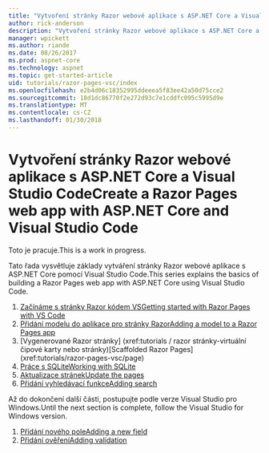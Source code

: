```yaml
---
title: "Vytvoření stránky Razor webové aplikace s ASP.NET Core a Visual Studio Code"
author: rick-anderson
description: "Vytvoření stránky Razor webové aplikace s ASP.NET Core a EF jádra."
manager: wpickett
ms.author: riande
ms.date: 08/26/2017
ms.prod: aspnet-core
ms.technology: aspnet
ms.topic: get-started-article
uid: tutorials/razor-pages-vsc/index
ms.openlocfilehash: e2b4d06c18352995ddeeea5f83ee42a50d75cce2
ms.sourcegitcommit: 18d1dc86770f2e272d93c7e1cddfc095c5995d9e
ms.translationtype: MT
ms.contentlocale: cs-CZ
ms.lasthandoff: 01/30/2018
---
```

# <a name="create-a-razor-pages-web-app-with-aspnet-core-and-visual-studio-code"></a><span data-ttu-id="a7ea7-103">Vytvoření stránky Razor webové aplikace s ASP.NET Core a Visual Studio Code</span><span class="sxs-lookup"><span data-stu-id="a7ea7-103">Create a Razor Pages web app with ASP.NET Core and Visual Studio Code</span></span>

<span data-ttu-id="a7ea7-104">Toto je pracuje.</span><span class="sxs-lookup"><span data-stu-id="a7ea7-104">This is a work in progress.</span></span>

<span data-ttu-id="a7ea7-105">Tato řada vysvětluje základy vytváření stránky Razor webové aplikace s ASP.NET Core pomocí Visual Studio Code.</span><span class="sxs-lookup"><span data-stu-id="a7ea7-105">This series explains the basics of building a Razor Pages web app with ASP.NET Core using Visual Studio Code.</span></span>

1. [<span data-ttu-id="a7ea7-106">Začínáme s stránky Razor kódem VS</span><span class="sxs-lookup"><span data-stu-id="a7ea7-106">Getting started with Razor Pages with VS Code</span></span>](xref:tutorials/razor-pages-vsc/razor-pages-start)
1. [<span data-ttu-id="a7ea7-107">Přidání modelu do aplikace pro stránky Razor</span><span class="sxs-lookup"><span data-stu-id="a7ea7-107">Adding a model to a Razor Pages app</span></span>](xref:tutorials/razor-pages-vsc/model)
1. <span data-ttu-id="a7ea7-108">[Vygenerované Razor stránky]         (xref:tutorials / razor stránky-virtuální čipové karty nebo stránky)</span><span class="sxs-lookup"><span data-stu-id="a7ea7-108">[Scaffolded Razor Pages]         (xref:tutorials/razor-pages-vsc/page)</span></span>
1. [<span data-ttu-id="a7ea7-109">Práce s SQLite</span><span class="sxs-lookup"><span data-stu-id="a7ea7-109">Working with SQLite</span></span>](xref:tutorials/razor-pages-vsc/sql)
1. [<span data-ttu-id="a7ea7-110">Aktualizace stránek</span><span class="sxs-lookup"><span data-stu-id="a7ea7-110">Update the pages</span></span>](xref:tutorials/razor-pages-vsc/da1)
1. [<span data-ttu-id="a7ea7-111">Přidání vyhledávací funkce</span><span class="sxs-lookup"><span data-stu-id="a7ea7-111">Adding search</span></span>](xref:tutorials/razor-pages-vsc/search)

<span data-ttu-id="a7ea7-112">Až do dokončení další části, postupujte podle verze Visual Studio pro Windows.</span><span class="sxs-lookup"><span data-stu-id="a7ea7-112">Until the next section is complete, follow the Visual Studio for Windows version.</span></span>

1. [<span data-ttu-id="a7ea7-113">Přidání nového pole</span><span class="sxs-lookup"><span data-stu-id="a7ea7-113">Adding a new field</span></span>](xref:tutorials/razor-pages/new-field)
1. [<span data-ttu-id="a7ea7-114">Přidání ověření</span><span class="sxs-lookup"><span data-stu-id="a7ea7-114">Adding validation</span></span>](xref:tutorials/razor-pages/validation)
